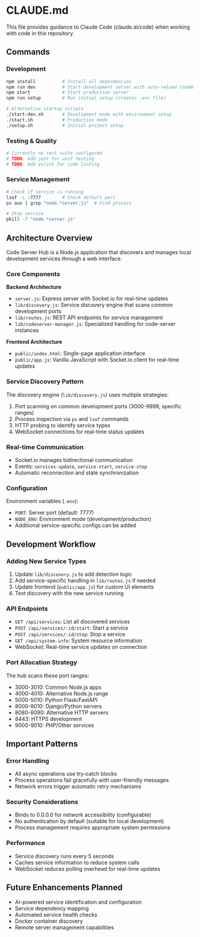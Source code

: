 # CLAUDE.md

This file provides guidance to Claude Code (claude.ai/code) when working with code in this repository.

## Commands

### Development
```bash
npm install          # Install all dependencies
npm run dev          # Start development server with auto-reload (nodemon)
npm start            # Start production server
npm run setup        # Run initial setup (creates .env file)

# Alternative startup scripts
./start-dev.sh       # Development mode with environment setup
./start.sh           # Production mode
./setup.sh           # Initial project setup
```

### Testing & Quality
```bash
# Currently no test suite configured
# TODO: Add jest for unit testing
# TODO: Add eslint for code linting
```

### Service Management
```bash
# Check if service is running
lsof -i :7777        # Check default port
ps aux | grep "node.*server.js"  # Find process

# Stop service
pkill -f "node.*server.js"
```

## Architecture Overview

Code Server Hub is a Node.js application that discovers and manages local development services through a web interface.

### Core Components

**Backend Architecture**
- `server.js`: Express server with Socket.io for real-time updates
- `lib/discovery.js`: Service discovery engine that scans common development ports
- `lib/routes.js`: REST API endpoints for service management
- `lib/codeserver-manager.js`: Specialized handling for code-server instances

**Frontend Architecture**
- `public/index.html`: Single-page application interface
- `public/app.js`: Vanilla JavaScript with Socket.io client for real-time updates

### Service Discovery Pattern
The discovery engine (`lib/discovery.js`) uses multiple strategies:
1. Port scanning on common development ports (3000-9999, specific ranges)
2. Process inspection via `ps` and `lsof` commands
3. HTTP probing to identify service types
4. WebSocket connections for real-time status updates

### Real-time Communication
- Socket.io manages bidirectional communication
- Events: `services-update`, `service-start`, `service-stop`
- Automatic reconnection and state synchronization

### Configuration
Environment variables (`.env`):
- `PORT`: Server port (default: 7777)
- `NODE_ENV`: Environment mode (development/production)
- Additional service-specific configs can be added

## Development Workflow

### Adding New Service Types
1. Update `lib/discovery.js` to add detection logic
2. Add service-specific handling in `lib/routes.js` if needed
3. Update frontend (`public/app.js`) for custom UI elements
4. Test discovery with the new service running

### API Endpoints
- `GET /api/services`: List all discovered services
- `POST /api/services/:id/start`: Start a service
- `POST /api/services/:id/stop`: Stop a service
- `GET /api/system-info`: System resource information
- WebSocket: Real-time service updates on connection

### Port Allocation Strategy
The hub scans these port ranges:
- 3000-3010: Common Node.js apps
- 4000-4010: Alternative Node.js range
- 5000-5010: Python Flask/FastAPI
- 8000-8010: Django/Python servers
- 8080-8090: Alternative HTTP servers
- 8443: HTTPS development
- 9000-9010: PHP/Other services

## Important Patterns

### Error Handling
- All async operations use try-catch blocks
- Process operations fail gracefully with user-friendly messages
- Network errors trigger automatic retry mechanisms

### Security Considerations
- Binds to 0.0.0.0 for network accessibility (configurable)
- No authentication by default (suitable for local development)
- Process management requires appropriate system permissions

### Performance
- Service discovery runs every 5 seconds
- Caches service information to reduce system calls
- WebSocket reduces polling overhead for real-time updates

## Future Enhancements Planned
- AI-powered service identification and configuration
- Service dependency mapping
- Automated service health checks
- Docker container discovery
- Remote server management capabilities